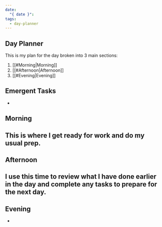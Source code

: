 ```yaml
---
date:
  "{ date }": 
tags:
  - day-planner
---
```


## Day Planner
This is my plan for the day broken into 3 main sections:
1. [[#Morning|Morning]]
2. [[#Afternoon|Afternoon]]
3. [[#Evening|Evening]]

## Emergent Tasks
- 

## Morning
This is where I get ready for work and do my usual prep.
- 

## Afternoon
I use this time to review what I have done earlier in the day and complete any tasks to prepare for the next day.
- 

## Evening
- 